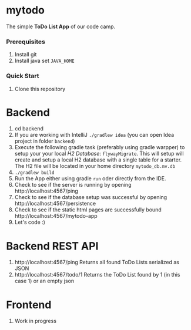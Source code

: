 # mytodo
The simple **ToDo List App** of our code camp.

### Prerequisites
1. Install git
1. Install java set `JAVA_HOME`


### Quick Start
1. Clone this repository

# Backend
1. cd backend
1. If you are working with IntelliJ `./gradlew idea` (you can open Idea project in folder `backend`)
1. Execute the following gradle task (preferably using gradle warpper) to setup your your local *H2 Database*: `flywayMigrate`. This will setup will create and setup a local H2 database with a single table for a starter. The H2 file will be located in your home directory `mytodo_db.mv.db`
1. `./gradlew build`
1. Run the App either using gradle `run` oder directly from the IDE.
1. Check to see if the server is running by opening http://localhost:4567/ping
1. Check to see if the database setup was successful by opening http://localhost:4567/persistence
1. Check to see if the static html pages are successfully bound http://localhost:4567/mytodo-app
6. Let's code :)

# Backend REST API
1. http://localhost:4567/ping Returns all found ToDo Lists serialized as JSON
1. http://localhost:4567/todo/1 Returns the ToDo List found by 1 (in this case 1) or an empty json

# Frontend

1. Work in progress
